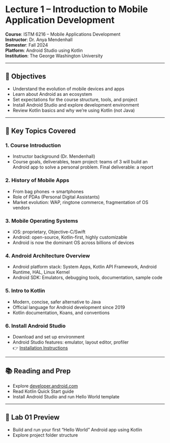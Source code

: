 # Lecture 1 – Introduction to Mobile Application Development

**Course**: ISTM 6216 – Mobile Applications Development  
**Instructor**: Dr. Anya Mendenhall  
**Semester**: Fall 2024  
**Platform**: Android Studio using Kotlin  
**Institution**: The George Washington University

---

## 🎯 Objectives

- Understand the evolution of mobile devices and apps  
- Learn about Android as an ecosystem  
- Set expectations for the course structure, tools, and project  
- Install Android Studio and explore development environment  
- Review Kotlin basics and why we’re using Kotlin (not Java)

---

## 🧠 Key Topics Covered

### 1. **Course Introduction**
- Instructor background (Dr. Mendenhall)  
- Course goals, deliverables, team project: teams of 3 will build an Android app to solve a personal problem. Final deliverable: a report

### 2. **History of Mobile Apps**
- From bag phones → smartphones  
- Role of PDAs (Personal Digital Assistants)  
- Market evolution: WAP, ringtone commerce, fragmentation of OS vendors

### 3. **Mobile Operating Systems**
- iOS: proprietary, Objective-C/Swift  
- Android: open-source, Kotlin-first, highly customizable  
- Android is now the dominant OS across billions of devices

### 4. **Android Architecture Overview**
- Android platform stack: System Apps, Kotlin API Framework, Android Runtime, HAL, Linux Kernel  
- Android SDK: Emulators, debugging tools, documentation, sample code

### 5. **Intro to Kotlin**
- Modern, concise, safer alternative to Java  
- Official language for Android development since 2019  
- Kotlin documentation, Koans, and conventions

### 6. **Install Android Studio**
- Download and set up environment  
- Android Studio features: emulator, layout editor, profiler  
👉 [Installation Instructions](https://developer.android.com/studio/install)

---

## 📚 Reading and Prep

- Explore [developer.android.com](https://developer.android.com)  
- Read Kotlin Quick Start guide  
- Install Android Studio and run Hello World template

---

## 🧪 Lab 01 Preview

- Build and run your first “Hello World” Android app using Kotlin  
- Explore project folder structure
